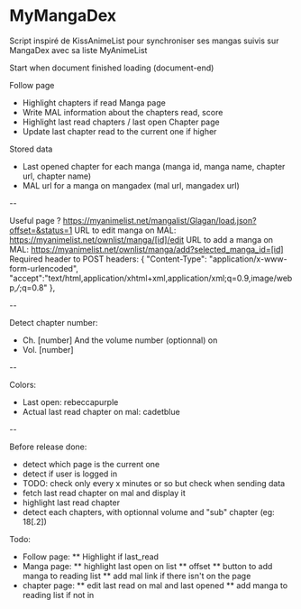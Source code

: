 # MyMangaDex

Script inspiré de KissAnimeList pour synchroniser ses mangas suivis sur MangaDex avec sa liste MyAnimeList

Start when document finished loading (document-end)

Follow page
* Highlight chapters if read
Manga page
* Write MAL information about the chapters read, score
* Highlight last read chapters / last open
Chapter page
* Update last chapter read to the current one if higher

Stored data
* Last opened chapter for each manga (manga id, manga name, chapter url, chapter name)
* MAL url for a manga on mangadex (mal url, mangadex url)

--

Useful page ? https://myanimelist.net/mangalist/Glagan/load.json?offset=&status=1
URL to edit manga on MAL: https://myanimelist.net/ownlist/manga/[id]/edit
URL to add a manga on MAL: https://myanimelist.net/ownlist/manga/add?selected_manga_id=[id]
Required header to POST
headers: {
    "Content-Type": "application/x-www-form-urlencoded",
    "accept":"text/html,application/xhtml+xml,application/xml;q=0.9,image/webp,*/*;q=0.8"
},

--

Detect chapter number:
* Ch. [number]
And the volume number (optionnal) on
* Vol. [number]

--

Colors:
* Last open: rebeccapurple
* Actual last read chapter on mal: cadetblue

--

Before release done:
* detect which page is the current one
* detect if user is logged in
* TODO: check only every x minutes or so but check when sending data
* fetch last read chapter on mal and display it
* highlight last read chapter
* detect each chapters, with optionnal volume and "sub" chapter (eg: 18[.2])

Todo:
* Follow page:
** Highlight if last_read
* Manga page:
** highlight last open on list
** offset
** button to add manga to reading list
** add mal link if there isn't on the page
* chapter page:
** edit last read on mal and last opened
** add manga to reading list if not in